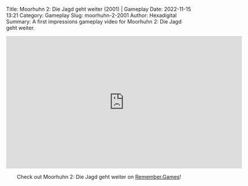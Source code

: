 Title: Moorhuhn 2: Die Jagd geht weiter (2001) | Gameplay
Date: 2022-11-15 13:21
Category: Gameplay
Slug: moorhuhn-2-2001
Author: Hexadigital
Summary: A first impressions gameplay video for Moorhuhn 2: Die Jagd geht weiter.

<center><iframe src="https://www.youtube.com/embed/0gEQUCDJoMw?feature=oembed" allow="accelerometer; autoplay; encrypted-media; gyroscope; picture-in-picture" width="640" height="360" frameborder="0"></iframe>

Check out Moorhuhn 2: Die Jagd geht weiter on [Remember.Games](https://remember.games/game/6297/moorhuhn-2-die-jagd-geht-weiter/)!</center>

